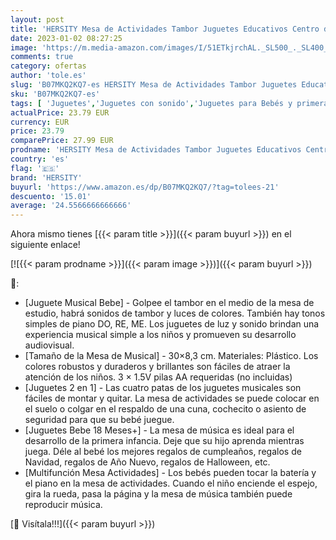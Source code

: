 ```yaml
---
layout: post
title: 'HERSITY Mesa de Actividades Tambor Juguetes Educativos Centro de Actividades Musical Mesa de Aprendizaje para Bebe Niñas Niños 18 Meses'
date: 2023-01-02 08:27:25
image: 'https://m.media-amazon.com/images/I/51ETkjrchAL._SL500_._SL400_.jpg'
comments: true
category: ofertas
author: 'tole.es'
slug: 'B07MKQ2KQ7-es HERSITY Mesa de Actividades Tambor Juguetes Educativos...'
sku: 'B07MKQ2KQ7-es'
tags: [ 'Juguetes','Juguetes con sonido','Juguetes para Bebés y primera infancia','Juguetes y juegos','bebe','hersity','🇪🇸', ]
actualPrice: 23.79 EUR
currency: EUR
price: 23.79
comparePrice: 27.99 EUR
prodname: 'HERSITY Mesa de Actividades Tambor Juguetes Educativos Centro de Actividades Musical Mesa de Aprendizaje para Bebe Niñas Niños 18 Meses'
country: 'es'
flag: '🇪🇸'
brand: 'HERSITY'
buyurl: 'https://www.amazon.es/dp/B07MKQ2KQ7/?tag=tolees-21'
descuento: '15.01'
average: '24.5566666666666'
---
```


Ahora mismo tienes [{{< param title >}}]({{< param buyurl >}}) en el siguiente enlace!

[![{{< param prodname >}}]({{< param image >}})]({{< param buyurl >}})

🔎:

- [Juguete Musical Bebe] - Golpee el tambor en el medio de la mesa de estudio, habrá sonidos de tambor y luces de colores. También hay tonos simples de piano DO, RE, ME. Los juguetes de luz y sonido brindan una experiencia musical simple a los niños y promueven su desarrollo audiovisual.
- [Tamaño de la Mesa de Musical] - 30×8,3 cm. Materiales: Plástico. Los colores robustos y duraderos y brillantes son fáciles de atraer la atención de los niños. 3 × 1.5V pilas AA requeridas (no incluidas)
- [Juguetes 2 en 1] - Las cuatro patas de los juguetes musicales son fáciles de montar y quitar. La mesa de actividades se puede colocar en el suelo o colgar en el respaldo de una cuna, cochecito o asiento de seguridad para que su bebé juegue.
- [Juguetes Bebe 18 Meses+] - La mesa de música es ideal para el desarrollo de la primera infancia. Deje que su hijo aprenda mientras juega. Déle al bebé los mejores regalos de cumpleaños, regalos de Navidad, regalos de Año Nuevo, regalos de Halloween, etc.
- [Multifunción Mesa Actividades] - Los bebés pueden tocar la batería y el piano en la mesa de actividades. Cuando el niño enciende el espejo, gira la rueda, pasa la página y la mesa de música también puede reproducir música.

[🛒 Visítala!!!]({{< param buyurl >}})
